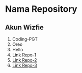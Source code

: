 # Nama Repository
## Akun Wizfie
1. Coding-PGT
2. Oreo
3. Hello
4. [Link Repo-1](https://github.com/Wizfie/Coding-PGT)
5. [Link Repo-2](https://github.com/Wizfie/Oreo)
6. [Link Repo-3](https://github.com/Wizfie/Hello)